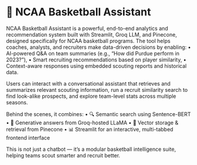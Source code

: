 # 🏀 NCAA Basketball Assistant

NCAA Basketball Assistant is a powerful, end-to-end analytics and recommendation system built with Streamlit, Groq LLM, and Pinecone, designed specifically for NCAA basketball programs. The tool helps coaches, analysts, and recruiters make data-driven decisions by enabling:
	•	AI-powered Q&A on team summaries (e.g., “How did Purdue perform in 2023?”),
	•	Smart recruiting recommendations based on player similarity,
	•	Context-aware responses using embedded scouting reports and historical data.

Users can interact with a conversational assistant that retrieves and summarizes relevant scouting information, run a recruit similarity search to find look-alike prospects, and explore team-level stats across multiple seasons.

Behind the scenes, it combines:
	•	🔍 Semantic search using Sentence-BERT
	•	💬 Generative answers from Groq-hosted LLaMA
	•	🧠 Vector storage & retrieval from Pinecone
	•	📊 Streamlit for an interactive, multi-tabbed frontend interface

This is not just a chatbot — it’s a modular basketball intelligence suite, helping teams scout smarter and recruit better.
